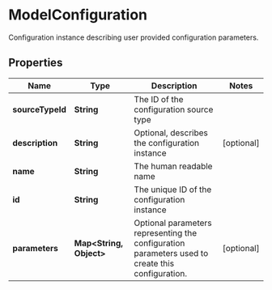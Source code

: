 

# ModelConfiguration

Configuration instance describing user provided configuration parameters.

## Properties

| Name | Type | Description | Notes |
|------------ | ------------- | ------------- | -------------|
|**sourceTypeId** | **String** | The ID of the configuration source type |  |
|**description** | **String** | Optional, describes the configuration instance |  [optional] |
|**name** | **String** | The human readable name |  |
|**id** | **String** | The unique ID of the configuration instance |  |
|**parameters** | **Map&lt;String, Object&gt;** | Optional parameters representing the configuration parameters used to create this configuration. |  [optional] |



